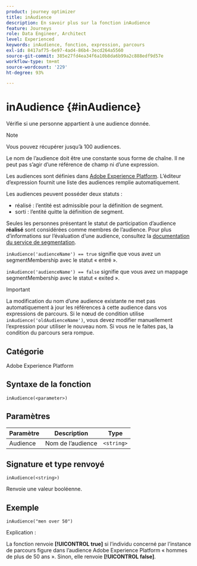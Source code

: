 ```yaml
---
product: journey optimizer
title: inAudience
description: En savoir plus sur la fonction inAudience
feature: Journeys
role: Data Engineer, Architect
level: Experienced
keywords: inAudience, fonction, expression, parcours
exl-id: 8417af75-6e97-4ad4-86b4-3ecd264a5560
source-git-commit: 385e27fd4ea34f6a10b8da6b99a2c888edf9d57e
workflow-type: tm+mt
source-wordcount: '229'
ht-degree: 93%

---
```


# inAudience {#inAudience}

Vérifie si une personne appartient à une audience donnée.

>[!NOTE]
>
>Vous pouvez récupérer jusqu’à 100 audiences.

Le nom de l’audience doit être une constante sous forme de chaîne. Il ne peut pas s’agir d’une référence de champ ni d’une expression.

Les audiences sont définies dans [Adobe Experience Platform](https://platform.adobe.com/audience/overview). L’éditeur d’expression fournit une liste des audiences remplie automatiquement.

Les audiences peuvent posséder deux statuts :

* réalisé : l’entité est admissible pour la définition de segment.
* sorti : lʼentité quitte la définition de segment.

Seules les personnes présentant le statut de participation d’audience **réalisé** sont considérées comme membres de l’audience. Pour plus d’informations sur l’évaluation d’une audience, consultez la [documentation du service de segmentation](https://experienceleague.adobe.com/docs/experience-platform/segmentation/tutorials/evaluate-a-segment.html?lang=fr#interpret-segment-results).

`inAudience('audienceName') == true` signifie que vous avez un segmentMembership avec le statut « entré ».

`inAudience('audienceName') == false` signifie que vous avez un mappage segmentMembership avec le statut « exited ».


>[!IMPORTANT]
>
>La modification du nom d’une audience existante ne met pas automatiquement à jour les références à cette audience dans vos expressions de parcours. Si le nœud de condition utilise `inAudience('oldAudienceName')`, vous devez modifier manuellement l’expression pour utiliser le nouveau nom. Si vous ne le faites pas, la condition du parcours sera rompue.

## Catégorie

Adobe Experience Platform

## Syntaxe de la fonction

`inAudience(<parameter>)`

## Paramètres

| Paramètre | Description | Type |
|--- |--- |--- |
| Audience | Nom de l’audience | `<string>` |

## Signature et type renvoyé

`inAudience(<string>)`

Renvoie une valeur booléenne.

## Exemple

`inAudience("men over 50")`

Explication :

La fonction renvoie **[!UICONTROL true]** si l’individu concerné par l’instance de parcours figure dans l’audience Adobe Experience Platform « hommes de plus de 50 ans ». Sinon, elle renvoie **[!UICONTROL false]**.

